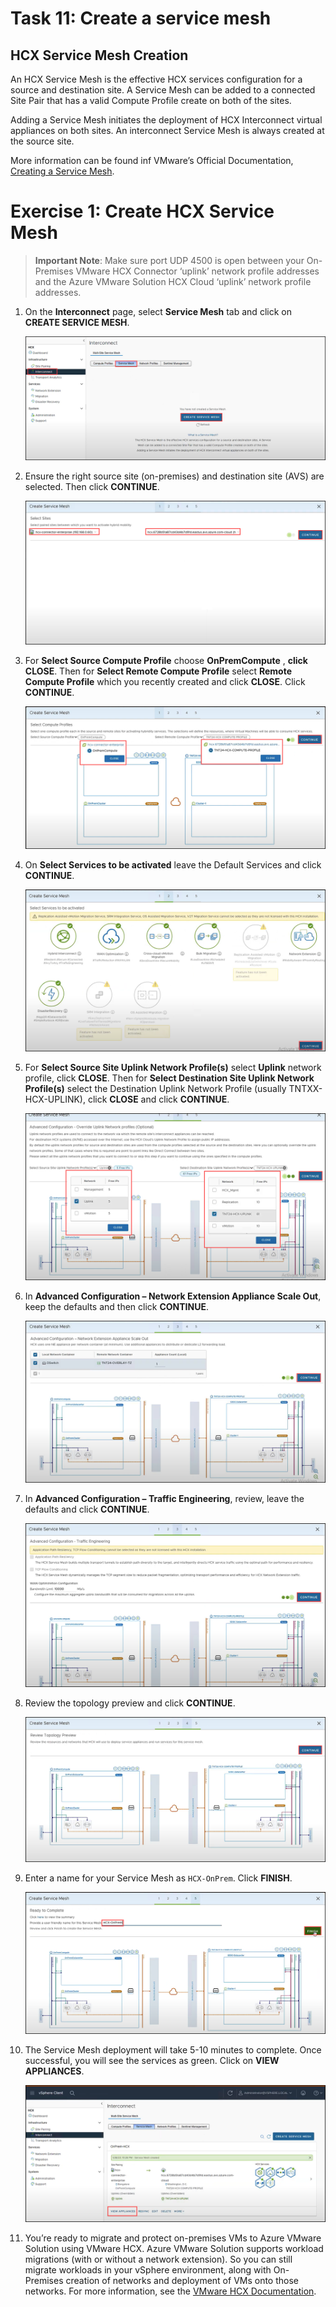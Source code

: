 # Task 11: Create a service mesh

## HCX Service Mesh Creation

An HCX Service Mesh is the effective HCX services configuration for a source and destination site. A Service Mesh can be added to a connected Site Pair that has a valid Compute Profile create on both of the sites.

Adding a Service Mesh initiates the deployment of HCX Interconnect virtual appliances on both sites. An interconnect Service Mesh is always created at the source site.

More information can be found inf VMware’s Official Documentation, [Creating a Service Mesh](https://docs.vmware.com/en/VMware-HCX/4.3/hcx-user-guide/GUID-46AED982-8ED2-4CB1-807E-FEFD18FAC0DD.html).

# Exercise 1: Create HCX Service Mesh

  > **Important Note**: Make sure port UDP 4500 is open between your On-Premises VMware HCX Connector ‘uplink’ network profile addresses and the Azure VMware Solution HCX Cloud ‘uplink’ network profile addresses.

1. On the **Interconnect** page, select **Service Mesh** tab and click on **CREATE SERVICE MESH**.

   ![](Images/Mod2Task11Pic1.png)

2. Ensure the right source site (on-premises) and destination site (AVS) are selected. Then click **CONTINUE**. 

    ![](Images/Mod2Task11Pic2.png)

3. For **Select Source Compute Profile** choose **OnPremCompute** , **click CLOSE**. Then for  **Select Remote Compute Profile** select **Remote Compute Profile** which you recently created and click **CLOSE**. Click **CONTINUE**.

    ![](Images/Mod2Task11Pic3.png)

4. On **Select Services to be activated** leave the Default Services and click **CONTINUE**.

    ![](Images/Mod2Task11Pic4.png)

5. For **Select Source Site Uplink Network Profile(s)** select **Uplink** network profile, click **CLOSE**. Then for **Select Destination Site Uplink Network Profile(s)** select the Destination Uplink Network Profile (usually TNTXX-HCX-UPLINK), click **CLOSE** and click **CONTINUE**.

    ![](Images/Mod2Task11Pic5.png)

6. In **Advanced Configuration – Network Extension Appliance Scale Out**, keep the defaults and then click **CONTINUE**.

    ![](Images/Mod2Task11Pic6.png)

7. In **Advanced Configuration – Traffic Engineering**, review, leave the defaults and click **CONTINUE**.

    ![](Images/Mod2Task11Pic7.png)

8. Review the topology preview and click **CONTINUE**.

    ![](Images/Mod2Task11Pic8.png)

9. Enter a name for your Service Mesh as `HCX-OnPrem`. Click **FINISH**.

    ![](Images/Mod2Task11Pic9.png)

10. The Service Mesh deployment will take 5-10 minutes to complete. Once successful, you will see the services as green. Click on **VIEW APPLIANCES**. 

     ![](Images/Mod2Task11Pic10.png)

11. You’re ready to migrate and protect on-premises VMs to Azure VMware Solution using VMware HCX. Azure VMware Solution supports workload migrations (with or without a network extension). So you can still migrate workloads in your vSphere environment, along with On-Premises creation of networks and deployment of VMs onto those networks. For more information, see the [VMware HCX Documentation](https://docs.vmware.com/en/VMware-HCX/index.html).
